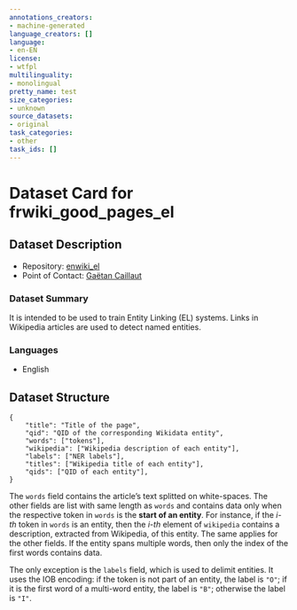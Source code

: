 ```yaml
---
annotations_creators:
- machine-generated
language_creators: []
language:
- en-EN
license:
- wtfpl
multilinguality:
- monolingual
pretty_name: test
size_categories:
- unknown
source_datasets:
- original
task_categories:
- other
task_ids: []
---
```


# Dataset Card for frwiki_good_pages_el

## Dataset Description

- Repository: [enwiki_el](https://github.com/GaaH/enwiki_el)
- Point of Contact: [Gaëtan Caillaut](mailto://g.caillaut@brgm.fr)

### Dataset Summary

It is intended to be used to train Entity Linking (EL) systems. Links in Wikipedia articles are used to detect named entities.

### Languages

- English

## Dataset Structure

```
{
    "title": "Title of the page",
    "qid": "QID of the corresponding Wikidata entity",
    "words": ["tokens"],
    "wikipedia": ["Wikipedia description of each entity"],
    "labels": ["NER labels"],
    "titles": ["Wikipedia title of each entity"],
    "qids": ["QID of each entity"],
}
```

The `words` field contains the article’s text splitted on white-spaces. The other fields are list with same length as `words` and contains data only when the respective token in `words` is the __start of an entity__. For instance, if the _i-th_ token in `words` is an entity, then the _i-th_ element of `wikipedia` contains a description, extracted from Wikipedia, of this entity. The same applies for the other fields. If the entity spans multiple words, then only the index of the first words contains data.

The only exception is the `labels` field, which is used to delimit entities. It uses the IOB encoding: if the token is not part of an entity, the label is `"O"`; if it is the first word of a multi-word entity, the label is `"B"`; otherwise the label is `"I"`.